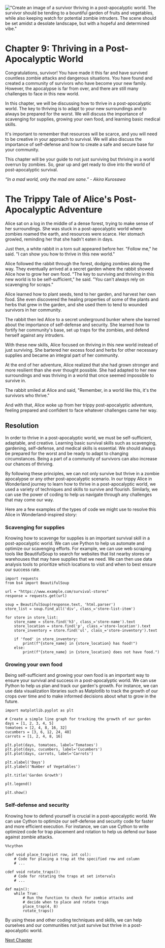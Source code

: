 !["Create an image of a survivor thriving in a post-apocalyptic world. The survivor should be tending to a bountiful garden of fruits and vegetables, while also keeping watch for potential zombie intruders. The scene should be set amidst a desolate landscape, but with a hopeful and determined vibe."](https://oaidalleapiprodscus.blob.core.windows.net/private/org-ct6DYQ3FHyJcnH1h6OA3fR35/user-qvFBAhW3klZpvcEY1psIUyDK/img-4Qo7hT5SNsTmXr8AGHUJylLe.png?st=2023-04-13T23%3A49%3A48Z&se=2023-04-14T01%3A49%3A48Z&sp=r&sv=2021-08-06&sr=b&rscd=inline&rsct=image/png&skoid=6aaadede-4fb3-4698-a8f6-684d7786b067&sktid=a48cca56-e6da-484e-a814-9c849652bcb3&skt=2023-04-13T17%3A14%3A54Z&ske=2023-04-14T17%3A14%3A54Z&sks=b&skv=2021-08-06&sig=riUxhl12jEodcVYJer%2BNt/YjwvpRCpprXk1Yv4yfRpg%3D)


# Chapter 9: Thriving in a Post-Apocalyptic World

Congratulations, survivor! You have made it this far and have survived countless zombie attacks and dangerous situations. You have found and created a community of survivors who have become your new family. However, the apocalypse is far from over, and there are still many challenges to face in this new world.

In this chapter, we will be discussing how to thrive in a post-apocalyptic world. The key to thriving is to adapt to your new surroundings and to always be prepared for the worst. We will discuss the importance of scavenging for supplies, growing your own food, and learning basic medical skills.

It's important to remember that resources will be scarce, and you will need to be creative in your approach to survival. We will also discuss the importance of self-defense and how to create a safe and secure base for your community.

This chapter will be your guide to not just surviving but thriving in a world overrun by zombies. So, gear up and get ready to dive into the world of post-apocalyptic survival.

*“In a mad world, only the mad are sane.” - Akira Kurosawa*
# The Trippy Tale of Alice's Post-Apocalyptic Adventure

Alice sat on a log in the middle of a dense forest, trying to make sense of her surroundings. She was stuck in a post-apocalyptic world where zombies roamed the earth, and resources were scarce. Her stomach growled, reminding her that she hadn't eaten in days.

Just then, a white rabbit in a torn suit appeared before her. "Follow me," he said. "I can show you how to thrive in this new world."

Alice followed the rabbit through the forest, dodging zombies along the way. They eventually arrived at a secret garden where the rabbit showed Alice how to grow her own food. "The key to surviving and thriving in this new world is to be self-sufficient," he said. "You can't always rely on scavenging for scraps."

Alice learned how to plant seeds, tend to her garden, and harvest her own food. She even discovered the healing properties of some of the plants and herbs that grew in the garden, and she used them to tend to wounded survivors in her community.

The rabbit then led Alice to a secret underground bunker where she learned about the importance of self-defense and security. She learned how to fortify her community's base, set up traps for the zombies, and defend herself against any intruders.

With these new skills, Alice focused on thriving in this new world instead of just surviving. She bartered her excess food and herbs for other necessary supplies and became an integral part of her community.

At the end of her adventure, Alice realized that she had grown stronger and more resilient than she ever thought possible. She had adapted to her new surroundings and was thriving in a world that once seemed impossible to survive in.

The rabbit smiled at Alice and said, "Remember, in a world like this, it's the survivors who thrive."

And with that, Alice woke up from her trippy post-apocalyptic adventure, feeling prepared and confident to face whatever challenges came her way.

## Resolution

In order to thrive in a post-apocalyptic world, we must be self-sufficient, adaptable, and creative. Learning basic survival skills such as scavenging, gardening, self-defense, and medical skills is essential. We should always be prepared for the worst and be ready to adapt to changing circumstances. Being a part of a community of survivors can also increase our chances of thriving.

By following these principles, we can not only survive but thrive in a zombie apocalypse or any other post-apocalyptic scenario.
In our trippy Alice in Wonderland journey to learn how to thrive in a post-apocalyptic world, we used a variety of techniques and skills to survive and flourish. Similarly, we can use the power of coding to help us navigate through any challenges that may come our way.

Here are a few examples of the types of code we might use to resolve this Alice in Wonderland-inspired story:

### Scavenging for supplies

Knowing how to scavenge for supplies is an important survival skill in a post-apocalyptic world. We can use Python to help us automate and optimize our scavenging efforts. For example, we can use web scraping tools like BeautifulSoup to search for websites that list nearby stores or warehouses that may have supplies that we need. We can then use data analysis tools to prioritize which locations to visit and when to best ensure our success rate.

```
import requests
from bs4 import BeautifulSoup

url = "https://www.example.com/survival-stores"
response = requests.get(url)

soup = BeautifulSoup(response.text, 'html.parser')
store_list = soup.find_all('div', class_='store-list-item')

for store in store_list:
    store_name = store.find('h3', class_='store-name').text
    store_location = store.find('p', class_='store-location').text
    store_inventory = store.find('ul', class_='store-inventory').text
    
    if 'food' in store_inventory:
        print(f"{store_name} in {store_location} has food!")
    else:
        print(f"{store_name} in {store_location} does not have food.")
```

### Growing your own food

Being self-sufficient and growing your own food is an important way to ensure your survival and success in a post-apocalyptic world. We can use Python to help us plan and track our garden's growth. For instance, we can use data visualization libraries such as Matplotlib to track the growth of our crops over time and to make informed decisions about what to grow in the future.

```
import matplotlib.pyplot as plt

# Create a simple line graph for tracking the growth of our garden
days = [1, 2, 3, 4, 5]
tomatoes = [2, 4, 8, 16, 32]
cucumbers = [3, 6, 12, 24, 48]
carrots = [1, 2, 4, 8, 16]

plt.plot(days, tomatoes, label='Tomatoes')
plt.plot(days, cucumbers, label='Cucumbers')
plt.plot(days, carrots, label='Carrots')

plt.xlabel('Days')
plt.ylabel('Number of Vegetables')

plt.title('Garden Growth')

plt.legend()

plt.show()
```

### Self-defense and security

Knowing how to defend yourself is crucial in a post-apocalyptic world. We can use Cython to optimize our self-defense and security code for faster and more efficient execution. For instance, we can use Cython to write optimized code for trap placement and rotation to help us defend our base against zombie attacks.

```
%%cython

cdef void place_trap(int row, int col):
    # Code for placing a trap at the specified row and column
    # ...
    
cdef void rotate_traps():
    # Code for rotating the traps at set intervals
    # ...

def main():
    while True:
        # Run the function to check for zombie attacks and 
        # decide when to place and rotate traps
        place_trap(4, 8) 
        rotate_traps()
```

By using these and other coding techniques and skills, we can help ourselves and our communities not just survive but thrive in a post-apocalyptic world.


[Next Chapter](10_Chapter10.md)